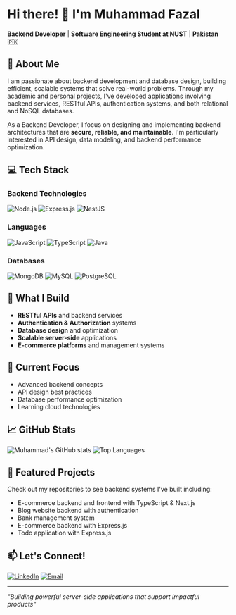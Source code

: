 # Hi there! 👋 I'm Muhammad Fazal

**Backend Developer** | **Software Engineering Student at NUST** | **Pakistan** 🇵🇰

## 🚀 About Me
I am passionate about backend development and database design, building efficient, scalable systems that solve real-world problems. Through my academic and personal projects, I've developed applications involving backend services, RESTful APIs, authentication systems, and both relational and NoSQL databases.

As a Backend Developer, I focus on designing and implementing backend architectures that are **secure, reliable, and maintainable**. I'm particularly interested in API design, data modeling, and backend performance optimization.

## 💻 Tech Stack

### Backend Technologies
![Node.js](https://img.shields.io/badge/-Node.js-339933?style=flat-square&logo=node.js&logoColor=white)
![Express.js](https://img.shields.io/badge/-Express.js-000000?style=flat-square&logo=express&logoColor=white)
![NestJS](https://img.shields.io/badge/-NestJS-E0234E?style=flat-square&logo=nestjs&logoColor=white)

### Languages
![JavaScript](https://img.shields.io/badge/-JavaScript-F7DF1E?style=flat-square&logo=javascript&logoColor=black)
![TypeScript](https://img.shields.io/badge/-TypeScript-3178C6?style=flat-square&logo=typescript&logoColor=white)
![Java](https://img.shields.io/badge/-Java-007396?style=flat-square&logo=java&logoColor=white)

### Databases
![MongoDB](https://img.shields.io/badge/-MongoDB-47A248?style=flat-square&logo=mongodb&logoColor=white)
![MySQL](https://img.shields.io/badge/-MySQL-4479A1?style=flat-square&logo=mysql&logoColor=white)
![PostgreSQL](https://img.shields.io/badge/-PostgreSQL-336791?style=flat-square&logo=postgresql&logoColor=white)

## 🌟 What I Build
- **RESTful APIs** and backend services
- **Authentication & Authorization** systems
- **Database design** and optimization
- **Scalable server-side** applications
- **E-commerce platforms** and management systems

## 🎯 Current Focus
- Advanced backend concepts
- API design best practices
- Database performance optimization
- Learning cloud technologies

## 📈 GitHub Stats
![Muhammad's GitHub stats](https://github-readme-stats.vercel.app/api?username=fazal7090&show_icons=true&theme=radical&hide_border=true)
![Top Languages](https://github-readme-stats.vercel.app/api/top-langs/?username=fazal7090&layout=compact&theme=radical&hide_border=true)

## 🚀 Featured Projects
Check out my repositories to see backend systems I've built including:
- E-commerce backend and frontend with TypeScript & Next.js
- Blog website backend with authentication
- Bank management system
- E-commerce backend with Express.js
- Todo application with Express.js

## 📫 Let's Connect!
[![LinkedIn](https://img.shields.io/badge/-LinkedIn-0077B5?style=flat-square&logo=linkedin&logoColor=white)](https://www.linkedin.com/in/muhammad-fazal-84781a33b)
[![Email](https://img.shields.io/badge/-Email-D14836?style=flat-square&logo=gmail&logoColor=white)](mailto:your-email@example.com)

---
*"Building powerful server-side applications that support impactful products"*
